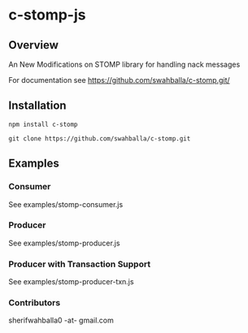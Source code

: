 c-stomp-js
========

## Overview

An New Modifications on STOMP library for handling nack messages


For documentation see https://github.com/swahballa/c-stomp.git/

## Installation

`npm install c-stomp`

`git clone https://github.com/swahballa/c-stomp.git`

## Examples

### Consumer

See examples/stomp-consumer.js

### Producer

See examples/stomp-producer.js

### Producer with Transaction Support

See examples/stomp-producer-txn.js

### Contributors

sherifwahballa0 -at- gmail.com
